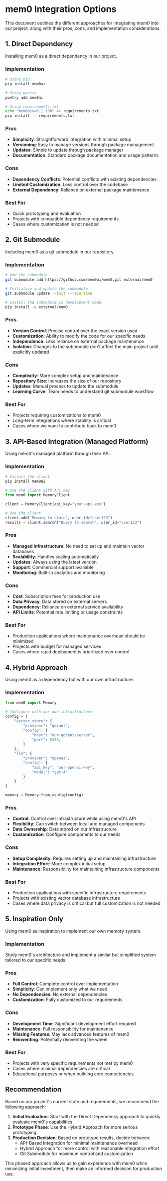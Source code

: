 # mem0 Integration Options

This document outlines the different approaches for integrating mem0 into our project, along with their pros, cons, and implementation considerations.

## 1. Direct Dependency

Installing mem0 as a direct dependency in our project.

### Implementation

```bash
# Using pip
pip install mem0ai

# Using poetry
poetry add mem0ai

# Using requirements.txt
echo "mem0ai>=0.1.100" >> requirements.txt
pip install -r requirements.txt
```

### Pros

- **Simplicity**: Straightforward integration with minimal setup
- **Versioning**: Easy to manage versions through package management
- **Updates**: Simple to update through package manager
- **Documentation**: Standard package documentation and usage patterns

### Cons

- **Dependency Conflicts**: Potential conflicts with existing dependencies
- **Limited Customization**: Less control over the codebase
- **External Dependency**: Reliance on external package maintenance

### Best For

- Quick prototyping and evaluation
- Projects with compatible dependency requirements
- Cases where customization is not needed

## 2. Git Submodule

Including mem0 as a git submodule in our repository.

### Implementation

```bash
# Add the submodule
git submodule add https://github.com/mem0ai/mem0.git external/mem0

# Initialize and update the submodule
git submodule update --init --recursive

# Install the submodule in development mode
pip install -e external/mem0
```

### Pros

- **Version Control**: Precise control over the exact version used
- **Customization**: Ability to modify the code for our specific needs
- **Independence**: Less reliance on external package maintenance
- **Isolation**: Changes to the submodule don't affect the main project until explicitly updated

### Cons

- **Complexity**: More complex setup and maintenance
- **Repository Size**: Increases the size of our repository
- **Updates**: Manual process to update the submodule
- **Learning Curve**: Team needs to understand git submodule workflow

### Best For

- Projects requiring customizations to mem0
- Long-term integrations where stability is critical
- Cases where we want to contribute back to mem0

## 3. API-Based Integration (Managed Platform)

Using mem0's managed platform through their API.

### Implementation

```python
# Install the client
pip install mem0ai

# Use the client with API key
from mem0 import MemoryClient

client = MemoryClient(api_key="your-api-key")

# Use the client
client.add("Memory to store", user_id="user123")
results = client.search("Query to search", user_id="user123")
```

### Pros

- **Managed Infrastructure**: No need to set up and maintain vector databases
- **Scalability**: Handles scaling automatically
- **Updates**: Always using the latest version
- **Support**: Commercial support available
- **Monitoring**: Built-in analytics and monitoring

### Cons

- **Cost**: Subscription fees for production use
- **Data Privacy**: Data stored on external servers
- **Dependency**: Reliance on external service availability
- **API Limits**: Potential rate limiting or usage constraints

### Best For

- Production applications where maintenance overhead should be minimized
- Projects with budget for managed services
- Cases where rapid deployment is prioritized over control

## 4. Hybrid Approach

Using mem0 as a dependency but with our own infrastructure.

### Implementation

```python
from mem0 import Memory

# Configure with our own infrastructure
config = {
    "vector_store": {
        "provider": "qdrant",
        "config": {
            "host": "our-qdrant-server",
            "port": 6333,
        }
    },
    "llm": {
        "provider": "openai",
        "config": {
            "api_key": "our-openai-key",
            "model": "gpt-4"
        }
    }
}

memory = Memory.from_config(config)
```

### Pros

- **Control**: Control over infrastructure while using mem0's API
- **Flexibility**: Can switch between local and managed components
- **Data Ownership**: Data stored on our infrastructure
- **Customization**: Configure components to our needs

### Cons

- **Setup Complexity**: Requires setting up and maintaining infrastructure
- **Integration Effort**: More complex initial setup
- **Maintenance**: Responsibility for maintaining infrastructure components

### Best For

- Production applications with specific infrastructure requirements
- Projects with existing vector database infrastructure
- Cases where data privacy is critical but full customization is not needed

## 5. Inspiration Only

Using mem0 as inspiration to implement our own memory system.

### Implementation

Study mem0's architecture and implement a similar but simplified system tailored to our specific needs.

### Pros

- **Full Control**: Complete control over implementation
- **Simplicity**: Can implement only what we need
- **No Dependencies**: No external dependencies
- **Customization**: Fully customized to our requirements

### Cons

- **Development Time**: Significant development effort required
- **Maintenance**: Full responsibility for maintenance
- **Missing Features**: May lack advanced features of mem0
- **Reinventing**: Potentially reinventing the wheel

### Best For

- Projects with very specific requirements not met by mem0
- Cases where minimal dependencies are critical
- Educational purposes or when building core competencies

## Recommendation

Based on our project's current state and requirements, we recommend the following approach:

1. **Initial Evaluation**: Start with the Direct Dependency approach to quickly evaluate mem0's capabilities
2. **Prototype Phase**: Use the Hybrid Approach for more serious prototyping
3. **Production Decision**: Based on prototype results, decide between:
   - API-Based Integration for minimal maintenance overhead
   - Hybrid Approach for more control with reasonable integration effort
   - Git Submodule for maximum control and customization

This phased approach allows us to gain experience with mem0 while minimizing initial investment, then make an informed decision for production use.
